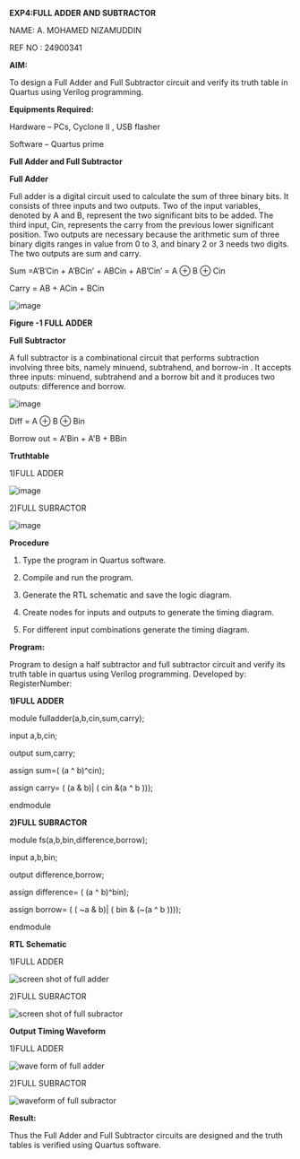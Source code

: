 **EXP4:FULL ADDER AND SUBTRACTOR**

NAME: A. MOHAMED NIZAMUDDIN

REF NO : 24900341

**AIM:**

To design a Full Adder and Full Subtractor circuit and verify its truth table in Quartus using Verilog programming.

**Equipments Required:**

Hardware – PCs, Cyclone II , USB flasher

Software – Quartus prime

**Full Adder and Full Subtractor**

**Full Adder**

Full adder is a digital circuit used to calculate the sum of three binary bits. It consists of three inputs and two outputs. Two of the input variables, denoted by A and B, represent the two significant bits to be added. The third input, Cin, represents the carry from the previous lower significant position. Two outputs are necessary because the arithmetic sum of three binary digits ranges in value from 0 to 3, and binary 2 or 3 needs two digits. The two outputs are sum and carry.

Sum =A’B’Cin + A’BCin’ + ABCin + AB’Cin’ = A ⊕ B ⊕ Cin 

Carry = AB + ACin + BCin

![image](https://github.com/naavaneetha/FULL_ADDER_SUBTRACTOR/assets/154305477/0f30ba51-5ffb-4198-845f-18e054f675e7)

**Figure -1 FULL ADDER**

**Full Subtractor**

A full subtractor is a combinational circuit that performs subtraction involving three bits, namely minuend, subtrahend, and borrow-in . It accepts three inputs: minuend, subtrahend and a borrow bit and it produces two outputs: difference and borrow.

![image](https://github.com/naavaneetha/FULL_ADDER_SUBTRACTOR/assets/154305477/02b24f51-ab51-4304-9ad6-7b81ffc1ead5)

Diff = A ⊕ B ⊕ Bin 

Borrow out = A'Bin + A'B + BBin

**Truthtable**

1)FULL ADDER

![image](https://github.com/user-attachments/assets/92ac7f22-1659-4593-8be4-5121049a3360)


2)FULL SUBRACTOR

![image](https://github.com/user-attachments/assets/d332f58f-96d6-4f53-aa55-b78c14b4e7be)


**Procedure**

1. Type the program in Quartus software.

2. Compile and run the program.

3. Generate the RTL schematic and save the logic diagram.

4. Create nodes for inputs and outputs to generate the timing diagram.

5. For different input combinations generate the timing diagram.

**Program:**

 Program to design a half subtractor and full subtractor circuit and verify its truth table in quartus using Verilog programming. Developed by: RegisterNumber:


**1)FULL ADDER**


module fulladder(a,b,cin,sum,carry);

input a,b,cin;

output sum,carry;

assign sum=( (a ^ b)^cin);

assign carry= ( (a & b)| ( cin &(a ^ b )));

endmodule


**2)FULL SUBRACTOR**


module fs(a,b,bin,difference,borrow);

input a,b,bin;

output difference,borrow;

assign difference= ( (a ^ b)^bin);

assign borrow= ( ( ~a & b)| ( bin & (~(a ^ b ))));

endmodule


**RTL Schematic**

1)FULL ADDER

![screen shot of full adder](https://github.com/user-attachments/assets/f1c970dd-b2cf-49f4-891b-8932f53ccf31)


2)FULL SUBRACTOR

![screen shot of full subractor](https://github.com/user-attachments/assets/5dc0c99f-8c0a-43fc-8b5b-75693b413da6)


**Output Timing Waveform**

1)FULL ADDER

![wave form of full adder](https://github.com/user-attachments/assets/ffe82816-e05f-4fa0-8c20-547af099ef6d)


2)FULL SUBRACTOR

![waveform of full subractor](https://github.com/user-attachments/assets/41ada423-3864-4da5-b4e2-f4cad302d584)


**Result:**

Thus the Full Adder and Full Subtractor circuits are designed and the truth tables is verified using Quartus software.



